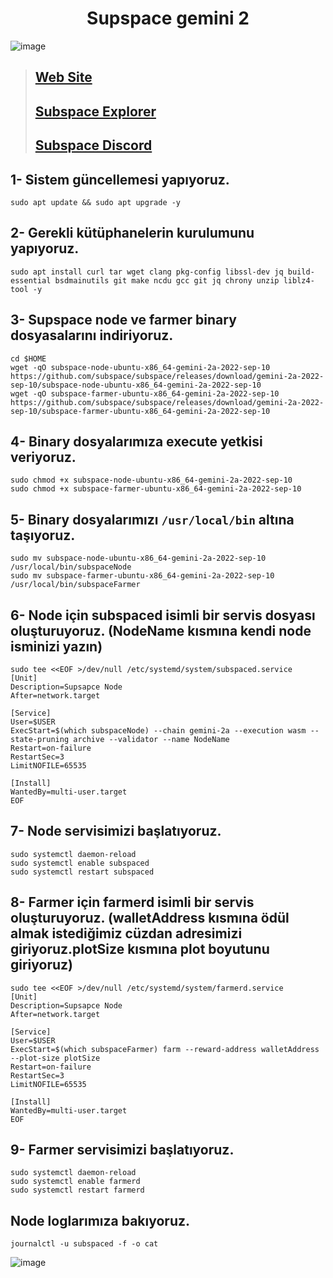 # <h1 align="center">Supspace gemini 2</h1>

![image](https://user-images.githubusercontent.com/73015593/191116186-21c2e76a-1925-4d8d-98dd-f41239fac5f7.png)

> ## [Web Site](https://subspace.network/)
> ## [Subspace Explorer](https://telemetry.subspace.network/#list/)
> ## [Subspace Discord](https://discord.gg/97XHpF4p)


## 1- Sistem güncellemesi yapıyoruz.
```
sudo apt update && sudo apt upgrade -y
```

## 2- Gerekli kütüphanelerin kurulumunu yapıyoruz.
```
sudo apt install curl tar wget clang pkg-config libssl-dev jq build-essential bsdmainutils git make ncdu gcc git jq chrony unzip liblz4-tool -y
```

## 3- Supspace node ve farmer binary dosyasalarını indiriyoruz.
```
cd $HOME
wget -qO subspace-node-ubuntu-x86_64-gemini-2a-2022-sep-10 https://github.com/subspace/subspace/releases/download/gemini-2a-2022-sep-10/subspace-node-ubuntu-x86_64-gemini-2a-2022-sep-10
wget -qO subspace-farmer-ubuntu-x86_64-gemini-2a-2022-sep-10 https://github.com/subspace/subspace/releases/download/gemini-2a-2022-sep-10/subspace-farmer-ubuntu-x86_64-gemini-2a-2022-sep-10
```

## 4- Binary dosyalarımıza execute yetkisi veriyoruz.
```
sudo chmod +x subspace-node-ubuntu-x86_64-gemini-2a-2022-sep-10
sudo chmod +x subspace-farmer-ubuntu-x86_64-gemini-2a-2022-sep-10
```

## 5- Binary dosyalarımızı `/usr/local/bin` altına taşıyoruz.
```
sudo mv subspace-node-ubuntu-x86_64-gemini-2a-2022-sep-10 /usr/local/bin/subspaceNode
sudo mv subspace-farmer-ubuntu-x86_64-gemini-2a-2022-sep-10 /usr/local/bin/subspaceFarmer
```

## 6- Node için subspaced isimli bir servis dosyası oluşturuyoruz. (NodeName kısmına kendi node isminizi yazın)
```
sudo tee <<EOF >/dev/null /etc/systemd/system/subspaced.service
[Unit]
Description=Supsapce Node
After=network.target

[Service]
User=$USER
ExecStart=$(which subspaceNode) --chain gemini-2a --execution wasm --state-pruning archive --validator --name NodeName
Restart=on-failure
RestartSec=3
LimitNOFILE=65535

[Install]
WantedBy=multi-user.target
EOF
```

## 7- Node servisimizi başlatıyoruz.
```
sudo systemctl daemon-reload
sudo systemctl enable subspaced
sudo systemctl restart subspaced
```

## 8- Farmer için farmerd isimli bir servis oluşturuyoruz. (walletAddress kısmına ödül almak istediğimiz cüzdan adresimizi giriyoruz.plotSize kısmına plot boyutunu giriyoruz)
```
sudo tee <<EOF >/dev/null /etc/systemd/system/farmerd.service
[Unit]
Description=Supsapce Node
After=network.target

[Service]
User=$USER
ExecStart=$(which subspaceFarmer) farm --reward-address walletAddress --plot-size plotSize
Restart=on-failure
RestartSec=3
LimitNOFILE=65535

[Install]
WantedBy=multi-user.target
EOF
```

## 9- Farmer servisimizi başlatıyoruz.
```
sudo systemctl daemon-reload
sudo systemctl enable farmerd
sudo systemctl restart farmerd
```

## Node loglarımıza bakıyoruz. 
```
journalctl -u subspaced -f -o cat
```
![image](https://user-images.githubusercontent.com/73015593/191123736-54a27507-4911-42b4-ae37-2d685257ae38.png)






